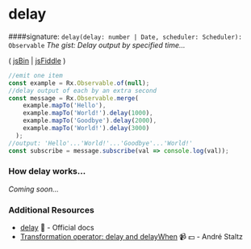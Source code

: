 # delay
####signature: `delay(delay: number | Date, scheduler: Scheduler): Observable`
*The gist: Delay output by specified time...*

( [jsBin](http://jsbin.com/zebatixije/1/edit?js,console) | [jsFiddle](https://jsfiddle.net/btroncone/1kxtzcu6/) )

```js
//emit one item
const example = Rx.Observable.of(null);
//delay output of each by an extra second
const message = Rx.Observable.merge(
    example.mapTo('Hello'),
    example.mapTo('World!').delay(1000),
    example.mapTo('Goodbye').delay(2000),
    example.mapTo('World!').delay(3000)
  );
//output: 'Hello'...'World!'...'Goodbye'...'World!'
const subscribe = message.subscribe(val => console.log(val));
```

### How delay works...
*Coming soon...*


### Additional Resources
* [delay](http://reactivex.io/rxjs/class/es6/Observable.js~Observable.html#instance-method-delay) :newspaper: - Official docs
* [Transformation operator: delay and delayWhen](https://egghead.io/lessons/rxjs-transformation-operators-delay-and-delaywhen?course=rxjs-beyond-the-basics-operators-in-depth) :video_camera: :dollar: - André Staltz
